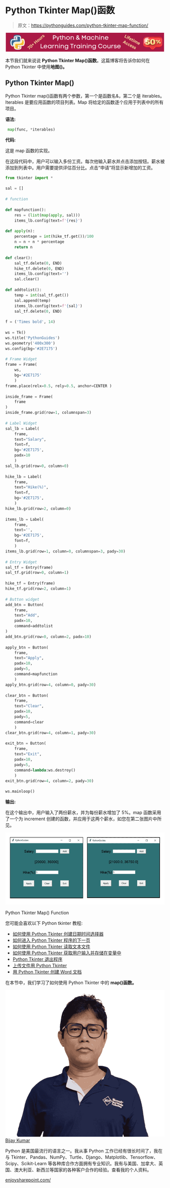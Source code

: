 # Python Tkinter Map()函数

> 原文：<https://pythonguides.com/python-tkinter-map-function/>

[![Python & Machine Learning training courses](img/49ec9c6da89a04c9f45bab643f8c765c.png)](https://sharepointsky.teachable.com/p/python-and-machine-learning-training-course)

本节我们就来说说 **Python Tkinter Map()函数**。这篇博客将告诉你如何在 Python Tkinter 中使用**地图()。**

## **Python Tkinter Map()**

Python Tkinter map()函数有两个参数，第一个是函数名&，第二个是 iterables。Iterables 是要应用函数的项目列表。Map 将给定的函数逐个应用于列表中的所有项目。

**语法:**

```py
 map(func, *iterables)
```

**代码:**

这是 map 函数的实现。

在这段代码中，用户可以输入多份工资。每次他输入薪水并点击添加按钮。薪水被添加到列表中。用户需要提供评估百分比。点击“申请”将显示新增加的工资。

```py
from tkinter import *

sal = []

# function

def mapfunction():
    res = (list(map(apply, sal))) 
    items_lb.config(text=f'{res}')

def apply(n):
    percentage = int(hike_tf.get())/100
    n = n + n * percentage
    return n

def clear():
    sal_tf.delete(0, END)
    hike_tf.delete(0, END)
    items_lb.config(text='')
    sal.clear()

def addtolist():
    temp = int(sal_tf.get())
    sal.append(temp)
    items_lb.config(text=f'{sal}')
    sal_tf.delete(0, END)

f = ('Times bold', 14)    

ws = Tk()
ws.title('PythonGuides')
ws.geometry('400x300')
ws.config(bg='#2E7175')

# Frame Widget
frame = Frame(
    ws,
    bg='#2E7175'
    )
frame.place(relx=0.5, rely=0.5, anchor=CENTER )

inside_frame = Frame(
    frame
)
inside_frame.grid(row=1, columnspan=3)

# Label Widget
sal_lb = Label(
    frame, 
    text="Salary",
    font=f,
    bg='#2E7175',
    padx=10
    )
sal_lb.grid(row=0, column=0)

hike_lb = Label(
    frame, 
    text="Hike(%)",
    font=f,
    bg='#2E7175',
    )
hike_lb.grid(row=2, column=0)

items_lb = Label(
    frame,
    text='',
    bg='#2E7175',
    font=f,
    )
items_lb.grid(row=1, column=0, columnspan=3, pady=30)

# Entry Widget
sal_tf = Entry(frame)
sal_tf.grid(row=0, column=1)

hike_tf = Entry(frame)
hike_tf.grid(row=2, column=1)

# Button widget
add_btn = Button(
    frame,
    text="Add",
    padx=10,
    command=addtolist
)
add_btn.grid(row=0, column=2, padx=10)

apply_btn = Button(
    frame, 
    text="Apply", 
    padx=10, 
    pady=5,
    command=mapfunction
    )
apply_btn.grid(row=4, column=0, pady=30)

clear_btn = Button(
    frame, 
    text="Clear", 
    padx=10, 
    pady=5,
    command=clear
    )
clear_btn.grid(row=4, column=1, pady=30)

exit_btn = Button(
    frame, 
    text="Exit", 
    padx=10, 
    pady=5,
    command=lambda:ws.destroy()
    )
exit_btn.grid(row=4, column=2, pady=30)

ws.mainloop()
```

**输出:**

在这个输出中，用户输入了两份薪水，并为每份薪水增加了 5%。map 函数采用了一个为 increment 创建的函数，并应用于这两个薪水，如您在第二张图片中所见。

![Python Tkinter Map() Function](img/1fa0c8d90313b0d58f3599596137ebff.png "python tkinter maps salary increment project")

Python Tkinter Map() Function

您可能会喜欢以下 Python tkinter 教程:

*   [如何使用 Python Tkinter 创建日期时间选择器](https://pythonguides.com/create-date-time-picker-using-python-tkinter/)
*   [如何进入 Python Tkinter 程序的下一页](https://pythonguides.com/go-to-next-page-in-python-tkinter/)
*   [如何使用 Python Tkinter 读取文本文件](https://pythonguides.com/python-tkinter-read-text-file/)
*   [如何使用 Python Tkinter 获取用户输入并存储在变量中](https://pythonguides.com/how-to-take-user-input-and-store-in-variable-using-python-tkinter/)
*   [Python Tkinter 退出程序](https://pythonguides.com/python-tkinter-exit-program/)
*   [上传文件用 Python Tkin](https://pythonguides.com/upload-a-file-in-python-tkinter/)[t](https://pythonguides.com/upload-a-file-in-python-tkinter/)[er](https://pythonguides.com/upload-a-file-in-python-tkinter/)
*   [用 Python Tkinter 创建 Word 文档](https://pythonguides.com/create-word-document-in-python-tkinter/)

在本节中，我们学习了如何使用 Python Tkinter 中的 **map()函数。**

![Bijay Kumar MVP](img/9cb1c9117bcc4bbbaba71db8d37d76ef.png "Bijay Kumar MVP")[Bijay Kumar](https://pythonguides.com/author/fewlines4biju/)

Python 是美国最流行的语言之一。我从事 Python 工作已经有很长时间了，我在与 Tkinter、Pandas、NumPy、Turtle、Django、Matplotlib、Tensorflow、Scipy、Scikit-Learn 等各种库合作方面拥有专业知识。我有与美国、加拿大、英国、澳大利亚、新西兰等国家的各种客户合作的经验。查看我的个人资料。

[enjoysharepoint.com/](https://enjoysharepoint.com/)[](https://www.facebook.com/fewlines4biju "Facebook")[](https://www.linkedin.com/in/fewlines4biju/ "Linkedin")[](https://twitter.com/fewlines4biju "Twitter")